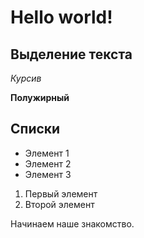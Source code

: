# Hello world!


## Выделение текста

*Курсив*

**Полужирный**

## Списки

* Элемент 1
*  Элемент 2
* Элемент 3

1. Первый элемент
2. Второй элемент

Начинаем наше знакомство.